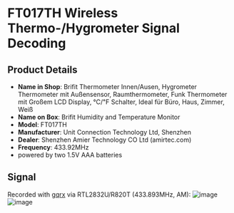 # FT017TH Wireless Thermo-/Hygrometer Signal Decoding

## Product Details

- **Name in Shop**: Brifit Thermometer Innen/Ausen, Hygrometer Thermometer mit Außensensor, Raumthermometer, Funk Thermometer mit Großem LCD Display, ℃/℉ Schalter, Ideal für Büro, Haus, Zimmer, Weiß
- **Name on Box**: Brifit Humidity and Temperature Monitor
- **Model**: FT017TH
- **Manufacturer**: Unit Connection Technology Ltd, Shenzhen
- **Dealer**: Shenzhen Amier Technology CO Ltd (amirtec.com)
- **Frequency**: 433.92MHz
- powered by two 1.5V AAA batteries

## Signal

Recorded with [gqrx](https://gqrx.dk/) via RTL2832U/R820T (433.893MHz, AM):
![image](gqrx_20201128_100252_433893500.silences-shortened-4s.frames191500-207000.svg)
![image](gqrx_20201128_100252_433893500.silences-shortened-4s.frames-ca500-2500.svg)

